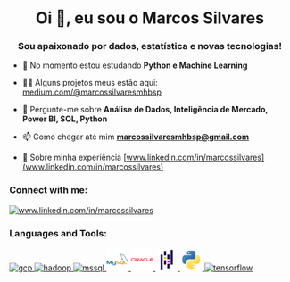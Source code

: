 <h1 align="center">Oi 👋, eu sou o Marcos Silvares</h1>
<h3 align="center">Sou apaixonado por dados, estatística e novas tecnologias!</h3>

- 🌱 No momento estou estudando **Python e Machine Learning**

- 👨‍💻 Alguns projetos meus estão aqui: [medium.com/@marcossilvaresmhbsp](https://medium.com/@marcossilvaresmhbsp)

- 💬 Pergunte-me sobre **Análise de Dados, Inteligência de Mercado, Power BI, SQL, Python**

- 📫 Como chegar até mim **marcossilvaresmhbsp@gmail.com**

- 📜 Sobre minha experiência [www.linkedin.com/in/marcossilvares](www.linkedin.com/in/marcossilvares)

<h3 align="left">Connect with me:</h3>
<p align="left">
<a href="https://linkedin.com/in/www.linkedin.com/in/marcossilvares" target="blank"><img align="center" src="https://raw.githubusercontent.com/rahuldkjain/github-profile-readme-generator/master/src/images/icons/Social/linked-in-alt.svg" alt="www.linkedin.com/in/marcossilvares" height="30" width="40" /></a>

</p>

<h3 align="left">Languages and Tools:</h3>
<p align="left"> <a href="https://cloud.google.com" target="_blank" rel="noreferrer"> <img src="https://www.vectorlogo.zone/logos/google_cloud/google_cloud-icon.svg" alt="gcp" width="40" height="40"/> </a> <a href="https://hadoop.apache.org/" target="_blank" rel="noreferrer"> <img src="https://www.vectorlogo.zone/logos/apache_hadoop/apache_hadoop-icon.svg" alt="hadoop" width="40" height="40"/> </a> <a href="https://www.microsoft.com/en-us/sql-server" target="_blank" rel="noreferrer"> <img src="https://www.svgrepo.com/show/303229/microsoft-sql-server-logo.svg" alt="mssql" width="40" height="40"/> </a> <a href="https://www.mysql.com/" target="_blank" rel="noreferrer"> <img src="https://raw.githubusercontent.com/devicons/devicon/master/icons/mysql/mysql-original-wordmark.svg" alt="mysql" width="40" height="40"/> </a> <a href="https://www.oracle.com/" target="_blank" rel="noreferrer"> <img src="https://raw.githubusercontent.com/devicons/devicon/master/icons/oracle/oracle-original.svg" alt="oracle" width="40" height="40"/> </a> <a href="https://pandas.pydata.org/" target="_blank" rel="noreferrer"> <img src="https://raw.githubusercontent.com/devicons/devicon/2ae2a900d2f041da66e950e4d48052658d850630/icons/pandas/pandas-original.svg" alt="pandas" width="40" height="40"/> </a> <a href="https://www.python.org" target="_blank" rel="noreferrer"> <img src="https://raw.githubusercontent.com/devicons/devicon/master/icons/python/python-original.svg" alt="python" width="40" height="40"/> </a> <a href="https://www.tensorflow.org" target="_blank" rel="noreferrer"> <img src="https://www.vectorlogo.zone/logos/tensorflow/tensorflow-icon.svg" alt="tensorflow" width="40" height="40"/> </a> </p>


<!---
MarcosSilvares/MarcosSilvares is a ✨ special ✨ repository because its `README.md` (this file) appears on your GitHub profile.
You can click the Preview link to take a look at your changes.
--->
